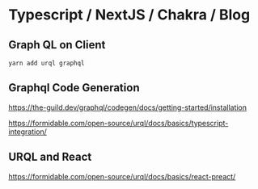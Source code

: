 # Typescript / NextJS / Chakra / Blog

## Graph QL on Client

```terminal
yarn add urql graphql

```

## Graphql Code Generation

https://the-guild.dev/graphql/codegen/docs/getting-started/installation

https://formidable.com/open-source/urql/docs/basics/typescript-integration/

## URQL and React

https://formidable.com/open-source/urql/docs/basics/react-preact/
